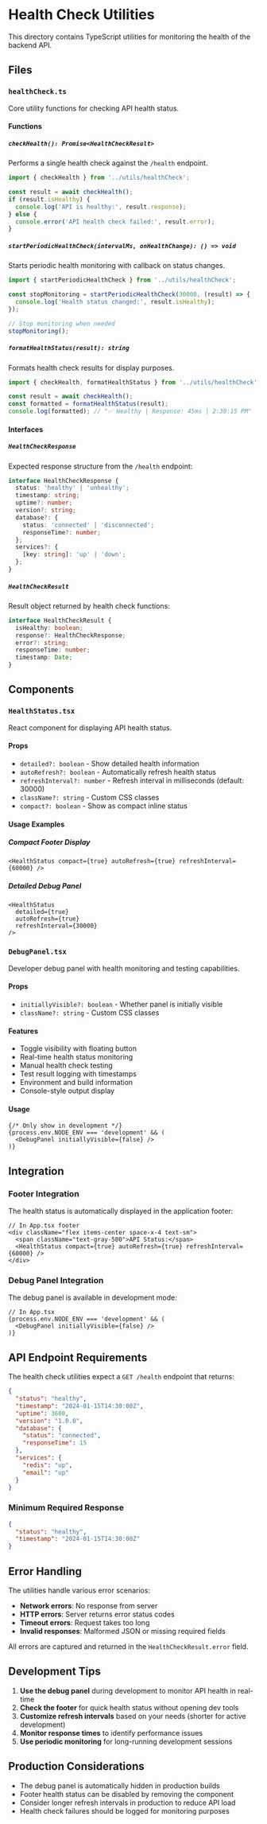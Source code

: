 # Health Check Utilities

This directory contains TypeScript utilities for monitoring the health of the backend API.

## Files

### `healthCheck.ts`
Core utility functions for checking API health status.

#### Functions

##### `checkHealth(): Promise<HealthCheckResult>`
Performs a single health check against the `/health` endpoint.

```typescript
import { checkHealth } from '../utils/healthCheck';

const result = await checkHealth();
if (result.isHealthy) {
  console.log('API is healthy:', result.response);
} else {
  console.error('API health check failed:', result.error);
}
```

##### `startPeriodicHealthCheck(intervalMs, onHealthChange): () => void`
Starts periodic health monitoring with callback on status changes.

```typescript
import { startPeriodicHealthCheck } from '../utils/healthCheck';

const stopMonitoring = startPeriodicHealthCheck(30000, (result) => {
  console.log('Health status changed:', result.isHealthy);
});

// Stop monitoring when needed
stopMonitoring();
```

##### `formatHealthStatus(result): string`
Formats health check results for display purposes.

```typescript
import { checkHealth, formatHealthStatus } from '../utils/healthCheck';

const result = await checkHealth();
const formatted = formatHealthStatus(result);
console.log(formatted); // "✅ Healthy | Response: 45ms | 2:30:15 PM"
```

#### Interfaces

##### `HealthCheckResponse`
Expected response structure from the `/health` endpoint:

```typescript
interface HealthCheckResponse {
  status: 'healthy' | 'unhealthy';
  timestamp: string;
  uptime?: number;
  version?: string;
  database?: {
    status: 'connected' | 'disconnected';
    responseTime?: number;
  };
  services?: {
    [key: string]: 'up' | 'down';
  };
}
```

##### `HealthCheckResult`
Result object returned by health check functions:

```typescript
interface HealthCheckResult {
  isHealthy: boolean;
  response?: HealthCheckResponse;
  error?: string;
  responseTime: number;
  timestamp: Date;
}
```

## Components

### `HealthStatus.tsx`
React component for displaying API health status.

#### Props

- `detailed?: boolean` - Show detailed health information
- `autoRefresh?: boolean` - Automatically refresh health status
- `refreshInterval?: number` - Refresh interval in milliseconds (default: 30000)
- `className?: string` - Custom CSS classes
- `compact?: boolean` - Show as compact inline status

#### Usage Examples

##### Compact Footer Display
```tsx
<HealthStatus compact={true} autoRefresh={true} refreshInterval={60000} />
```

##### Detailed Debug Panel
```tsx
<HealthStatus 
  detailed={true} 
  autoRefresh={true} 
  refreshInterval={30000}
/>
```

### `DebugPanel.tsx`
Developer debug panel with health monitoring and testing capabilities.

#### Props

- `initiallyVisible?: boolean` - Whether panel is initially visible
- `className?: string` - Custom CSS classes

#### Features

- Toggle visibility with floating button
- Real-time health status monitoring
- Manual health check testing
- Test result logging with timestamps
- Environment and build information
- Console-style output display

#### Usage

```tsx
{/* Only show in development */}
{process.env.NODE_ENV === 'development' && (
  <DebugPanel initiallyVisible={false} />
)}
```

## Integration

### Footer Integration
The health status is automatically displayed in the application footer:

```tsx
// In App.tsx footer
<div className="flex items-center space-x-4 text-sm">
  <span className="text-gray-500">API Status:</span>
  <HealthStatus compact={true} autoRefresh={true} refreshInterval={60000} />
</div>
```

### Debug Panel Integration
The debug panel is available in development mode:

```tsx
// In App.tsx
{process.env.NODE_ENV === 'development' && (
  <DebugPanel initiallyVisible={false} />
)}
```

## API Endpoint Requirements

The health check utilities expect a `GET /health` endpoint that returns:

```json
{
  "status": "healthy",
  "timestamp": "2024-01-15T14:30:00Z",
  "uptime": 3600,
  "version": "1.0.0",
  "database": {
    "status": "connected",
    "responseTime": 15
  },
  "services": {
    "redis": "up",
    "email": "up"
  }
}
```

### Minimum Required Response
```json
{
  "status": "healthy",
  "timestamp": "2024-01-15T14:30:00Z"
}
```

## Error Handling

The utilities handle various error scenarios:

- **Network errors**: No response from server
- **HTTP errors**: Server returns error status codes
- **Timeout errors**: Request takes too long
- **Invalid responses**: Malformed JSON or missing required fields

All errors are captured and returned in the `HealthCheckResult.error` field.

## Development Tips

1. **Use the debug panel** during development to monitor API health in real-time
2. **Check the footer** for quick health status without opening dev tools
3. **Customize refresh intervals** based on your needs (shorter for active development)
4. **Monitor response times** to identify performance issues
5. **Use periodic monitoring** for long-running development sessions

## Production Considerations

- The debug panel is automatically hidden in production builds
- Footer health status can be disabled by removing the component
- Consider longer refresh intervals in production to reduce API load
- Health check failures should be logged for monitoring purposes